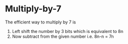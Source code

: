 Multiply-by-7
=============
The efficient way to multiply by 7 is 

1. Left shift the number by 3 bits which is equivalent to 8n
2. Now subtract from the given number i.e. 8n-n = 7n
